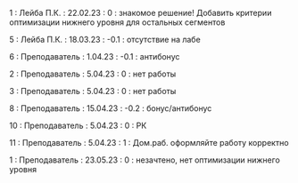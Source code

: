 1 : Лейба П.К. : 22.02.23 : 0 : знакомое решение! Добавить критерии оптимизации нижнего уровня для остальных сегментов 

5 : Лейба П.К. : 18.03.23 : -0.1 : отсутствие на лабе

6 : Преподаватель : 1.04.23 : -0.1 : антибонус

2 : Преподаватель : 5.04.23 : 0 : нет работы

3 : Преподаватель : 5.04.23 : 0 : нет работы

8 : Преподаватель : 15.04.23 : -0.2 : бонус/антибонус

10 : Преподаватель : 5.04.23 : 0 : РК

11 : Преподаватель : 5.04.23 : 1 : Дом.раб. оформляйте работу корректно

1 : Преподаватель : 23.05.23 : 0 : незачтено, нет оптимизации нижнего уровня
